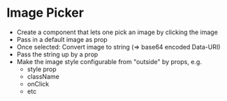 # Image Picker

- Create a component that lets one pick an image by clicking the image
- Pass in a default image as prop
- Once selected: Convert image to string (=> base64 encoded Data-URI)
- Pass the string up by a prop
- Make the image style configurable from "outside" by props, e.g.
  - style prop
  - className
  - onClick
  - etc